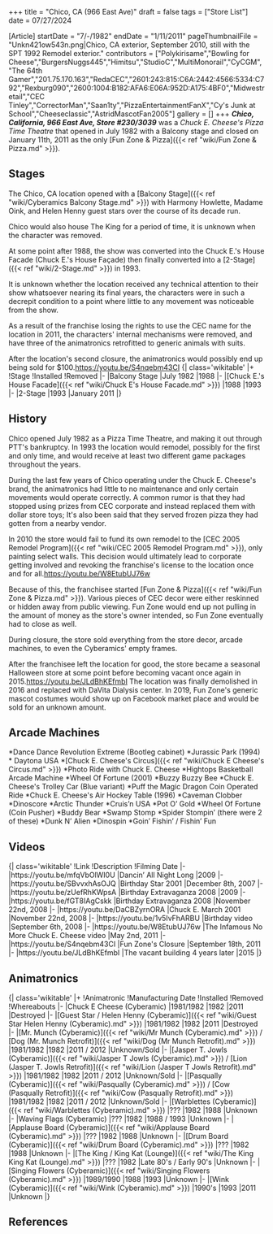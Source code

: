 +++
title = "Chico, CA (966 East Ave)"
draft = false
tags = ["Store List"]
date = 07/27/2024

[Article]
startDate = "7/-/1982"
endDate = "1/11/2011"
pageThumbnailFile = "Unkn421ow543n.png|Chico, CA exterior, September 2010, still with the SPT 1992 Remodel exterior."
contributors = ["Polykirisame","Bowling for Cheese","BurgersNuggs445","Himitsu","StudioC","MultiMonorail","CyCGM","The 64th Gamer","201.75.170.163","RedaCEC","2601:243:815:C6A:2442:4566:5334:C792","Rexburg090","2600:1004:B182:AFA6:E06A:952D:A175:4BF0","Midwestretail","CEC Tinley","CorrectorMan","Saan1ty","PizzaEntertainmentFanX","Cy's Junk at School","Cheeseclassic","AstridMascotFan2005"]
gallery = []
+++
<b><i>Chico, California, 966 East Ave, Store #230/3039</b></i> was a <i>Chuck E. Cheese's Pizza Time Theatre</i> that opened in July 1982 with a Balcony stage and closed on January 11th, 2011 as the only [Fun Zone & Pizza]({{< ref "wiki/Fun Zone & Pizza.md" >}}).
<h2>Stages</h2>
The Chico, CA location opened with a [Balcony Stage]({{< ref "wiki/Cyberamics Balcony Stage.md" >}}) with Harmony Howlette, Madame Oink, and Helen Henny guest stars over the course of its decade run. 

Chico would also house The King for a period of time, it is unknown when the character was removed.

At some point after 1988, the show was converted into the Chuck E.'s House Facade (Chuck E.'s House Façade) then finally converted into a [2-Stage]({{< ref "wiki/2-Stage.md" >}}) in 1993.

It is unknown whether the location received any technical attention to their show whatsoever nearing its final years, the characters were in such a decrepit condition to a point where little to any movement was noticeable from the show.

As a result of the franchise losing the rights to use the CEC name for the location in 2011, the characters' internal mechanisms were removed, and have three of the animatronics retrofitted to generic animals with suits.

After the location's second closure, the animatronics would possibly end up being sold for $100.<ref>https://youtu.be/S4nqebm43CI</ref>
{| class='wikitable'
|+
!Stage
!Installed
!Removed
|-
|Balcony Stage
|July 1982
|1988
|-
|[Chuck E.'s House Facade]({{< ref "wiki/Chuck E's House Facade.md" >}})
|1988
|1993
|-
|2-Stage
|1993
|January 2011
|}

<h2>History</h2>
Chico opened July 1982 as a Pizza Time Theatre, and making it out through PTT's bankruptcy. In 1993 the location would remodel, possibly for the first and only time, and would receive at least two different game packages throughout the years.  

During the last few years of Chico operating under the Chuck E. Cheese's brand, the animatronics had little to no maintenance and only certain movements would operate correctly. A common rumor is that they had stopped using prizes from CEC corporate and instead replaced them with dollar store toys; It's also been said that they served frozen pizza they had gotten from a nearby vendor. 

In 2010 the store would fail to fund its own remodel to the [CEC 2005 Remodel Program]({{< ref "wiki/CEC 2005 Remodel Program.md" >}}), only painting select walls. This decision would ultimately lead to corporate getting involved and revoking the franchise's license to the location once and for all.<ref name=':0'>https://youtu.be/W8EtubUJ76w</ref>

Because of this, the franchisee started [Fun Zone & Pizza]({{< ref "wiki/Fun Zone & Pizza.md" >}}). Various pieces of CEC decor were either reskinned or hidden away from public viewing. Fun Zone would end up not pulling in the amount of money as the store's owner intended, so Fun Zone eventually had to close as well.

During closure, the store sold everything from the store decor, arcade machines, to even the Cyberamics' empty frames.


After the franchisee left the location for good, the store became a seasonal Halloween store at some point before becoming vacant once again in 2015.<ref>https://youtu.be/JLdBhKEfmbI</ref> The location was finally demolished in 2016 and replaced with DaVita Dialysis center. In 2019, Fun Zone's generic mascot costumes would show up on Facebook market place and would be sold for an unknown amount.
<h2>Arcade Machines</h2>
*Dance Dance Revolution Extreme (Bootleg cabinet)
*Jurassic Park (1994)
* Daytona USA
*[Chuck E. Cheese's Circus]({{< ref "wiki/Chuck E Cheese's Circus.md" >}})
*Photo Ride with Chuck E. Cheese
*Hightops Basketball Arcade Machine
*Wheel Of Fortune (2001)
*Buzzy Buzzy Bee
*Chuck E. Cheese's Trolley Car (Blue variant)
*Puff the Magic Dragon Coin Operated Ride
*Chuck E. Cheese's Air Hockey Table (1996)
*Caveman Clobber
*Dinoscore
*Arctic Thunder 
*Cruis’n USA
*Pot O’ Gold
*Wheel Of Fortune (Coin Pusher)
*Buddy Bear
*Swamp Stomp
*Spider Stompin’  (there were 2 of these)
*Dunk N’ Alien 
*Dinospin 
*Goin’ Fishin’ / Fishin’ Fun
<h2>Videos</h2>
{| class='wikitable'
!Link
!Description
!Filming Date
|-
|https://youtu.be/mfqVbOlWI0U
|Dancin’ All Night Long
|2009
|-
|https://youtu.be/SBvvxhAsOJQ
|Birthday Star 2001
|December 8th, 2007
|-
|https://youtu.be/zUefRhKWpsA
|Birthday Extravaganza 2008
|2009
|-
|https://youtu.be/fGT8IAgCskk
|Birthday Extravaganza 2008
|November 22nd, 2008
|-
|https://youtu.be/DaCBZyrnORA
|Chuck E. March 2001
|November 22nd, 2008
|-
|https://youtu.be/1v5IvFhARBU
|Birthday video
|September 6th, 2008
|-
|https://youtu.be/W8EtubUJ76w
|The Infamous No More Chuck E. Cheese video
|May 2nd, 2011
|-
|https://youtu.be/S4nqebm43CI
|Fun Zone's Closure
|September 18th, 2011
|-
|https://youtu.be/JLdBhKEfmbI
|The vacant building 4 years later
|2015
|}


<h2>Animatronics</h2>
{| class='wikitable'
|+
!Animatronic
!Manufacturing Date
!Installed
!Removed
!Whereabouts
|-
|Chuck E Cheese (Cyberamic)
|1981/1982
|1982
|2011
|Destroyed
|-
|[Guest Star / Helen Henny (Cyberamic)]({{< ref "wiki/Guest Star  Helen Henny (Cyberamic).md" >}})
|1981/1982
|1982
|2011
|Destroyed
|-
|[Mr. Munch (Cyberamic)]({{< ref "wiki/Mr Munch (Cyberamic).md" >}}) / [Dog (Mr. Munch Retrofit)]({{< ref "wiki/Dog (Mr Munch Retrofit).md" >}})
|1981/1982
|1982
|2011 / 2012
|Unknown/Sold
|-
|[Jasper T. Jowls (Cyberamic)]({{< ref "wiki/Jasper T Jowls (Cyberamic).md" >}}) / [Lion (Jasper T. Jowls Retrofit)]({{< ref "wiki/Lion (Jasper T Jowls Retrofit).md" >}})
|1981/1982
|1982
|2011 / 2012
|Unknown/Sold
|-
|[Pasqually (Cyberamic)]({{< ref "wiki/Pasqually (Cyberamic).md" >}}) / [Cow (Pasqually Retrofit)]({{< ref "wiki/Cow (Pasqually Retrofit).md" >}})
|1981/1982
|1982
|2011 / 2012
|Unknown/Sold
|-
|[Warblettes (Cyberamic)]({{< ref "wiki/Warblettes (Cyberamic).md" >}})
|???
|1982
|1988
|Unknown
|-
|Waving Flags (Cyberamic)
|???
|1982
|1988 / 1993
|Unknown
|-
|[Applause Board (Cyberamic)]({{< ref "wiki/Applause Board (Cyberamic).md" >}})
|???
|1982
|1988
|Unknown
|-
|[Drum Board (Cyberamic)]({{< ref "wiki/Drum Board (Cyberamic).md" >}})
|???
|1982
|1988
|Unknown
|-
|[The King / King Kat (Lounge)]({{< ref "wiki/The King  King Kat (Lounge).md" >}})
|???
|1982
|Late 80's / Early 90's
|Unknown
|-
|[Singing Flowers (Cyberamic)]({{< ref "wiki/Singing Flowers (Cyberamic).md" >}})
|1989/1990
|1988
|1993
|Unknown
|-
|[Wink (Cyberamic)]({{< ref "wiki/Wink (Cyberamic).md" >}})
|1990's
|1993
|2011
|Unknown
|}
<h2>References</h2>
<references />